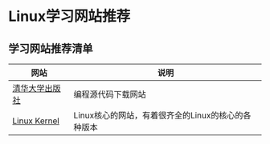 # Linux学习网站推荐

## 学习网站推荐清单

|网站|说明|
|----|----|
|[清华大学出版社](http://www.tupwk.com.cn/downpage/index.asp)|编程源代码下载网站|
|[Linux Kernel](http://www.kernel.org/)|Linux核心的网站，有着很齐全的Linux的核心的各种版本|
